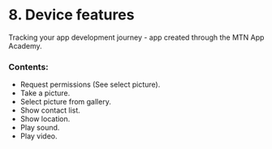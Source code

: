 # 8. Device features
Tracking your app development journey - app created through the MTN App Academy.
### Contents:
* Request permissions (See select picture).
* Take a picture.
* Select picture from gallery. 
* Show contact list.
* Show location.
* Play sound.
* Play video.
